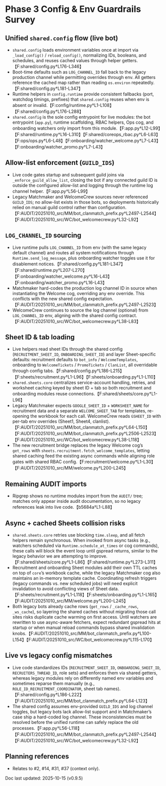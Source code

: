 # Phase 3 Config & Env Guardrails Survey

## Unified `shared.config` flow (live bot)
- `shared.config` loads environment variables once at import via `_load_config()` / `reload_config()`, normalizing IDs, booleans, and schedules, and reuses cached values through helper getters.【F:shared/config.py†L176-L346】
- Boot-time defaults such as `LOG_CHANNEL_ID` fall back to the legacy production channel while permitting overrides through env. All getters reference the cached map rather than reading `os.environ` repeatedly.【F:shared/config.py†L181-L347】
- Runtime helpers in `config.runtime` provide consistent fallbacks (port, watchdog timings, prefixes) that `shared.config` reuses when env is absent or invalid.【F:config/runtime.py†L1-L108】【F:shared/config.py†L176-L288】
- `shared.config` is the sole config entrypoint for live modules: the bot entrypoint (`app.py`), runtime scaffolding, RBAC helpers, Ops cog, and onboarding watchers only import from this module.【F:app.py†L12-L99】【F:shared/runtime.py†L16-L310】【F:shared/coreops_rbac.py†L6-L63】【F:ops/ops.py†L6-L48】【F:onboarding/watcher_welcome.py†L7-L43】【F:onboarding/watcher_promo.py†L7-L43】

## Allow-list enforcement (`GUILD_IDS`)
- Live code gates startup and subsequent guild joins via `_enforce_guild_allow_list`, closing the bot if any connected guild ID is outside the configured allow-list and logging through the runtime log channel helper.【F:app.py†L56-L99】 
- Legacy Matchmaker and WelcomeCrew sources never referenced `GUILD_IDS`; no allow-list exists in those bots, so deployments historically relied on manual guild control rather than configuration.【F:AUDIT/20251010_src/MM/bot_clanmatch_prefix.py†L2497-L2544】【F:AUDIT/20251010_src/WC/bot_welcomecrew.py†L32-L92】

## `LOG_CHANNEL_ID` sourcing
- Live runtime pulls `LOG_CHANNEL_ID` from env (with the same legacy default channel) and routes all system notifications through `Runtime.send_log_message`, plus onboarding watcher toggles use it for disablement notices.【F:shared/config.py†L181-L347】【F:shared/runtime.py†L207-L270】【F:onboarding/watcher_welcome.py†L16-L43】【F:onboarding/watcher_promo.py†L16-L43】
- Matchmaker hard-codes the production log channel ID in source when instantiating the Welcome cog, overriding any env override. This conflicts with the new shared config expectation.【F:AUDIT/20251010_src/MM/bot_clanmatch_prefix.py†L2497-L2523】
- WelcomeCrew continues to source the log channel (optional) from `LOG_CHANNEL_ID` env, aligning with the shared config contract.【F:AUDIT/20251010_src/WC/bot_welcomecrew.py†L38-L83】

## Sheet ID & tab loading
- Live helpers read sheet IDs through the shared config (`RECRUITMENT_SHEET_ID`, `ONBOARDING_SHEET_ID`) and layer Sheet-specific defaults: recruitment defaults to `bot_info` / `WelcomeTemplates`, onboarding to `WelcomeTickets` / `PromoTickets` / `ClanList`, all overridable through config tabs.【F:shared/config.py†L186-L215】【F:sheets/recruitment.py†L1-L96】【F:sheets/onboarding.py†L1-L110】
- `shared.sheets.core` centralizes service-account handling, retries, and worksheet caching keyed by sheet ID + tab so both recruitment and onboarding modules reuse connections.【F:shared/sheets/core.py†L1-L96】
- Legacy Matchmaker expects `GOOGLE_SHEET_ID` + `WORKSHEET_NAME` for recruitment data and a separate `WELCOME_SHEET_TAB` for templates, re-opening the workbook for each call. WelcomeCrew reads `GSHEET_ID` with per-tab env overrides (Sheet1, Sheet4, clanlist).【F:AUDIT/20251010_src/MM/bot_clanmatch_prefix.py†L64-L150】【F:AUDIT/20251010_src/MM/bot_clanmatch_prefix.py†L2506-L2523】【F:AUDIT/20251010_src/WC/bot_welcomecrew.py†L38-L118】
- The new recruitment bridge replaces the legacy Welcome cog’s `get_rows` with `sheets.recruitment.fetch_welcome_templates`, letting shared caching feed the existing async commands while aligning role gates with shared RBAC config.【F:recruitment/welcome.py†L1-L30】【F:AUDIT/20251010_src/MM/welcome.py†L200-L245】

## Remaining AUDIT imports
- Ripgrep shows no runtime modules import from the `AUDIT/` tree; matches only appear inside audit documentation, so no legacy references leak into live code.【b5684a†L1-L88】

## Async + cached Sheets collision risks
- `shared.sheets.core` retries use blocking `time.sleep`, and all fetch helpers remain synchronous. When invoked from async tasks (e.g., watchers scheduled via `Runtime.schedule_at_times` or cog commands), these calls will block the event loop until gspread returns, similar to the legacy behavior we are attempting to improve.【F:shared/sheets/core.py†L1-L86】【F:shared/runtime.py†L273-L311】
- Recruitment and onboarding Sheet modules add their own TTL caches on top of `core`’s workbook cache, while the legacy Matchmaker cog also maintains an in-memory template cache. Coordinating refresh triggers (legacy commands vs. new scheduled jobs) will need explicit invalidation to avoid conflicting views of Sheet data.【F:sheets/recruitment.py†L1-L118】【F:sheets/onboarding.py†L1-L165】【F:AUDIT/20251010_src/MM/welcome.py†L200-L245】
- Both legacy bots already cache rows (`get_rows` / `_cache_rows`, `_ws_cache`), so layering the shared caches without migrating those call sites risks duplicate cache warming on first access. Until watchers are rewritten to use async-aware fetchers, expect redundant gspread hits at startup or when manual reload commands bypass shared invalidation knobs.【F:AUDIT/20251010_src/MM/bot_clanmatch_prefix.py†L100-L154】【F:AUDIT/20251010_src/WC/bot_welcomecrew.py†L115-L170】

## Live vs legacy config mismatches
- Live code standardizes IDs (`RECRUITMENT_SHEET_ID`, `ONBOARDING_SHEET_ID`, `RECRUITERS_THREAD_ID`, role sets) and enforces them via shared getters, whereas legacy modules rely on differently named env variables and sometimes reparse them manually (e.g., `ROLE_ID_RECRUITMENT_COORDINATOR`, sheet tab names).【F:shared/config.py†L186-L222】【F:AUDIT/20251010_src/MM/bot_clanmatch_prefix.py†L64-L123】
- The shared config assumes env-provided `GUILD_IDS` and log channel toggles, but legacy bots lack allow-list support and in Matchmaker’s case ship a hard-coded log channel. These inconsistencies must be resolved before the unified runtime can safely replace the old processes.【F:app.py†L56-L118】【F:AUDIT/20251010_src/MM/bot_clanmatch_prefix.py†L2497-L2544】【F:AUDIT/20251010_src/WC/bot_welcomecrew.py†L32-L92】

## Planning references
- Relates to #2, #14, #31, #37 (context only).

Doc last updated: 2025-10-15 (v0.9.5)
